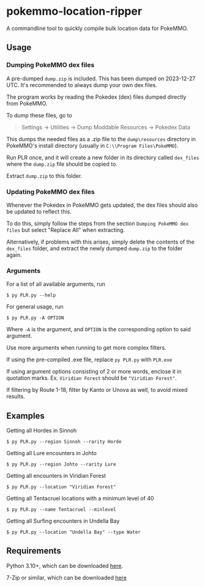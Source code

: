 # pokemmo-location-ripper
A commandline tool to quickly compile bulk location data for PokeMMO.

## Usage
### Dumping PokeMMO dex files
A pre-dumped `dump.zip` is included. This has been dumped on 2023-12-27 UTC. It's recommended to always dump your own dex files.

The program works by reading the Pokedex (dex) files dumped directly from PokeMMO.

To dump these files, go to
 > Settings -> Utilities -> Dump Moddable Resources -> Pokedex Data

This dumps the needed files as a .zip file to the `dump\resources` directory in PokeMMO's install directory (usually in `C:\\Program Files\PokeMMO`).

Run PLR once, and it will create a new folder in its directory called `dex_files` where the `dump.zip` file should be copied to.

Extract `dump.zip` to this folder.


### Updating PokeMMO dex files
Whenever the Pokedex in PokeMMO gets updated, the dex files should also be updated to reflect this.

To do this, simply follow the steps from the section `Dumping PokeMMO dex files` but select "Replace All" when extracting.

Alternatively, if problems with this arises, simply delete the contents of the `dex_files` folder, and extract the newly dumped `dump.zip` to the folder again.


### Arguments
For a list of all available arguments, run
 
  `$ py PLR.py --help`

For general usage, run

  `$ py PLR.py -A OPTION`
  
Where `-A` is the argument, and `OPTION` is the corresponding option to said argument.

Use more arguments when running to get more complex filters.

If using the pre-compiled .exe file, replace `py PLR.py` with `PLR.exe`

If using argument options consisting of 2 or more words, enclose it in quotation marks. Ex. `Viridian Forest` should be `"Viridian Forest"`.

If filtering by Route 1-18, filter by Kanto or Unova as well, to avoid mixed results.

## Examples
Getting all Hordes in Sinnoh

  `$ py PLR.py --region Sinnoh --rarity Horde`


Getting all Lure encounters in Johto

  `$ py PLR.py --region Johto --rarity Lure`


Getting all encounters in Viridian Forest

  `$ py PLR.py --location "Viridian Forest"`


Getting all Tentacruel locations with a minimum level of 40

  `$ py PLR.py --name Tentacruel --minlevel`


Getting all Surfing encounters in Undella Bay

  `$ py PLR.py --location "Undella Bay" --type Water`


## Requirements
Python 3.10+, which can be downloaded [here](https://www.python.org/downloads/).

7-Zip or similar, which can be downloaded [here](https://www.7-zip.org/download.html)
